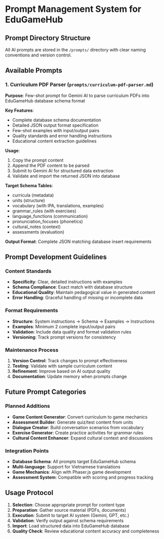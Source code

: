# Prompt Management System for EduGameHub

## Prompt Directory Structure
All AI prompts are stored in the `/prompts/` directory with clear naming conventions and version control.

## Available Prompts

### 1. Curriculum PDF Parser (`prompts/curriculum-pdf-parser.md`)
**Purpose**: Few-shot prompt for Gemini AI to parse curriculum PDFs into EduGameHub database schema format

**Key Features**:
- Complete database schema documentation
- Detailed JSON output format specification
- Few-shot examples with input/output pairs
- Quality standards and error handling instructions
- Educational content extraction guidelines

**Usage**:
1. Copy the prompt content
2. Append the PDF content to be parsed
3. Submit to Gemini AI for structured data extraction
4. Validate and import the returned JSON into database

**Target Schema Tables**:
- curricula (metadata)
- units (structure)
- vocabulary (with IPA, translations, examples)
- grammar_rules (with exercises)
- language_functions (communication)
- pronunciation_focuses (phonetics)
- cultural_notes (context)
- assessments (evaluation)

**Output Format**: Complete JSON matching database insert requirements

## Prompt Development Guidelines

### Content Standards
- **Specificity**: Clear, detailed instructions with examples
- **Schema Compliance**: Exact match with database structure
- **Educational Quality**: Maintain pedagogical value in generated content
- **Error Handling**: Graceful handling of missing or incomplete data

### Format Requirements
- **Structure**: System instructions → Schema → Examples → Instructions
- **Examples**: Minimum 2 complete input/output pairs
- **Validation**: Include data quality and format validation rules
- **Versioning**: Track prompt versions for consistency

### Maintenance Process
1. **Version Control**: Track changes to prompt effectiveness
2. **Testing**: Validate with sample curriculum content
3. **Refinement**: Improve based on AI output quality
4. **Documentation**: Update memory when prompts change

## Future Prompt Categories

### Planned Additions
- **Game Content Generator**: Convert curriculum to game mechanics
- **Assessment Builder**: Generate quiz/test content from units
- **Dialogue Creator**: Build conversation scenarios from vocabulary
- **Exercise Generator**: Create practice activities for grammar rules
- **Cultural Content Enhancer**: Expand cultural context and discussions

### Integration Points
- **Database Schema**: All prompts target EduGameHub schema
- **Multi-language**: Support for Vietnamese translations
- **Game Mechanics**: Align with Phaser.js game development
- **Assessment System**: Compatible with scoring and progress tracking

## Usage Protocol
1. **Selection**: Choose appropriate prompt for content type
2. **Preparation**: Gather source material (PDFs, documents)
3. **Execution**: Submit to target AI system (Gemini, GPT, etc.)
4. **Validation**: Verify output against schema requirements
5. **Import**: Load structured data into EduGameHub database
6. **Quality Check**: Review educational content accuracy and completeness